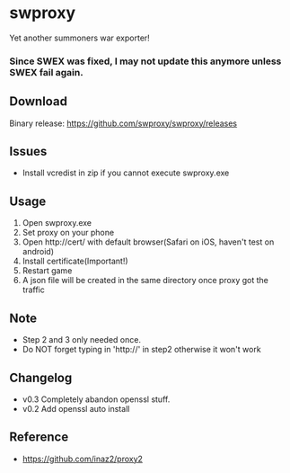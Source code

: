 # swproxy
Yet another summoners war exporter!

### Since SWEX was fixed, I may not update this anymore unless SWEX fail again.

## Download
Binary release: https://github.com/swproxy/swproxy/releases

## Issues
* Install vcredist in zip if you cannot execute swproxy.exe

## Usage

1. Open swproxy.exe
2. Set proxy on your phone
3. Open http://cert/ with default browser(Safari on iOS, haven't test on android)
4. Install certificate(Important!)
5. Restart game
6. A json file will be created in the same directory once proxy got the traffic

## Note
* Step 2 and 3 only needed once.
* Do NOT forget typing in 'http://' in step2 otherwise it won't work

## Changelog
* v0.3 Completely abandon openssl stuff.
* v0.2 Add openssl auto install
 
## Reference
* https://github.com/inaz2/proxy2
